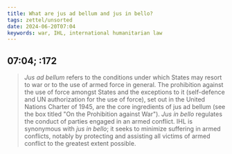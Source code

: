 ```yaml
---
title: What are jus ad bellum and jus in bello?
tags: zettel/unsorted
date: 2024-06-20T07:04
keywords: war, IHL, international humanitarian law
---
```


## 07:04; :172


> _Jus ad bellum_ refers to the conditions under which States may resort to war or to the use of armed force in general. 
> The prohibition against the use of force amongst States and the exceptions to it (self-defence and UN
authorization for the use of force), set out in the United Nations Charter of 1945, are the core ingredients of jus ad bellum (see the box titled "On the Prohibition against War"). 
> _Jus in bello_ regulates the conduct of parties engaged in an armed conflict. IHL is synonymous with _jus in bello_; 
> it seeks to minimize suffering in armed conflicts, notably by protecting and assisting all victims of armed conflict to the greatest extent possible.